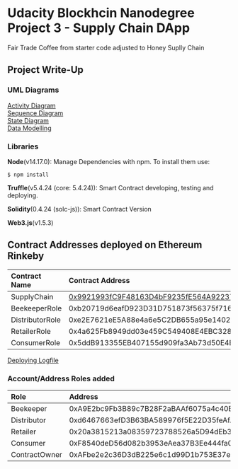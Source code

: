 # Udacity Blockhcin Nanodegree Project 3 - Supply Chain DApp

Fair Trade Coffee from starter code adjusted to Honey Suplly Chain


## Project Write-Up


### UML Diagrams

[Activity Diagram](./uml/Honey%20Supply%20Chain%20-%20Activity%20Diagram.png)<br>
[Sequence Diagram](./uml/Honey%20Supply%20Chain%20-%20Sequence%20Diagram.png)<br>
[State Diagram](./uml/Honey%20Supply%20Chain%20-%20State%20Diagram.png)<br>
[Data Modelling](./uml/Honey%20Supply%20Chain%20-%20DataModelling.png)<br>


### Libraries

**Node**(v14.17.0): Manage Dependencies with npm. To install them use:
```
$ npm install
```

**Truffle**(v5.4.24 (core: 5.4.24)): Smart Contract developing, testing and deploying.

**Solidity**(0.4.24 (solc-js)): Smart Contract Version

**Web3.js**(v1.5.3)



## Contract Addresses deployed on Ethereum Rinkeby

| Contract Name | Contract Address|
|:--------------|:----------------|
|SupplyChain|[0x9921993fC9F48163D4bF9235fE564A92237E6acf](https://rinkeby.etherscan.io/address/0x9921993fc9f48163d4bf9235fe564a92237e6acf)|
|BeekeeperRole|0xb20719d6eafD923D31D751873f56375f71656b15|
|DistributorRole|0xe2E7621eE5A88e4a6e5C2DB655a95e1402B1148E|
|RetailerRole|0x4a625Fb8949dd03e459C549408E4EBC3282D0Db6|
|ConsumerRole|0x5ddB913355EB407155d909fa3Ab73d50E4BC423F|

[Deploying Logfile](./migrateContractsLog.txt)


### Account/Address Roles added

| Role | Address|
|:--------------|:----------------|
|Beekeeper|0xA9E2bc9Fb3B89c7B28F2aBAAf6075a4c40Bf6a9E|
|Distributor|0xd6467663efD3B63BA589976f5E22D35feAfA637B|
|Retailer|0x20a3815213a08359723788526a5D94dEb37A191c|
|Consumer|0xF8540deD56d082b3953eAea37B3Ee444fa04a9F0|
|ContractOwner|0xAFbe2e2c36D3dB225e6c1d99D1b753E37e400d72|